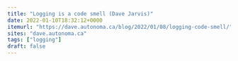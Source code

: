 ```yaml
---
title: "Logging is a code smell (Dave Jarvis)"
date: 2022-01-10T18:32:12+0000
itemurl: "https://dave.autonoma.ca/blog/2022/01/08/logging-code-smell/"
sites: "dave.autonoma.ca"
tags: ["logging"]
draft: false
---
```

